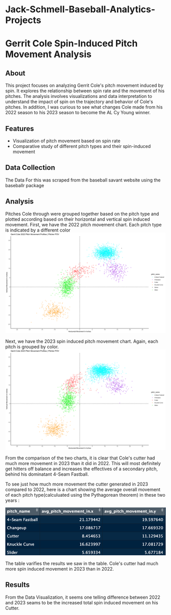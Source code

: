 # Jack-Schmell-Baseball-Analytics-Projects


# Gerrit Cole Spin-Induced Pitch Movement Analysis

## About

This project focuses on analyzing Gerrit Cole's pitch movement induced by spin. It explores the relationship between spin rate and the movement of his pitches. The analysis involves visualizations and data interpretation to understand the impact of spin on the trajectory and behavior of Cole's pitches.
In addition, I was curious to see what changes Cole made from his 2022 season to his 2023 season to become the AL Cy Young winner.

## Features

- Visualization of pitch movement based on spin rate
- Comparative study of different pitch types and their spin-induced movement

## Data Collection
The Data For this was scraped from the baseball savant website using the baseballr package

## Analysis
Pitches Cole through were grouped together based on the pitch type and plotted according based on their horizontal and vertical spin induced movement. First, we have the 2022 pitch movement chart. Each pitch type is indicated by a different color 
<img src= 'Screen Shot 2024-01-03 at 3.07.23 PM.png'> 

Next, we have the 2023 spin induced pitch movement chart. Again, each pitch is grouped by color. 
<img src = 'Screen Shot 2024-01-03 at 3.05.37 PM.png'>

From the comparison of the two charts, it is clear that Cole's cutter had much more movement in 2023 than it did in 2022. This will most definitely get hitters off balance and increases the effectives of a secondary pitch, behind his dominatant 4-Seam Fastball. 

To see just how much more movement the cutter generated in 2023 compared to 2022, here is a chart showing the average overall movement of each pitch type(calculuated using the Pythagorean theorem) in these two years : 

<img src = 'Screen Shot 2024-01-03 at 3.33.44 PM.png'> 

The table varifies the results we saw in the table. Cole's cutter had much more spin induced movement in 2023 than in 2022. 






## Results
From the Data Visualization, it seems one telling difference between 2022 and 2023 seams to be the increased total spin induced movement on his Cutter.




